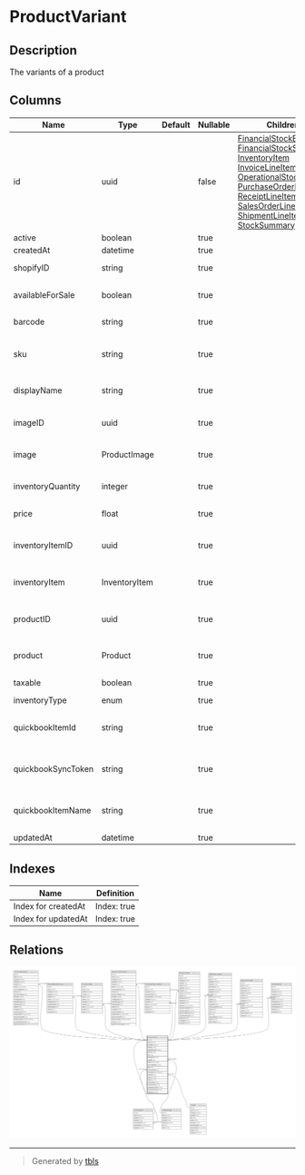 # ProductVariant

## Description

The variants of a product

## Columns

| Name | Type | Default | Nullable | Children | Parents | Comment |
| ---- | ---- | ------- | -------- | -------- | ------- | ------- |
| id | uuid |  | false | [FinancialStockEvent](FinancialStockEvent.md) [FinancialStockSummary](FinancialStockSummary.md) [InventoryItem](InventoryItem.md) [InvoiceLineItem](InvoiceLineItem.md) [OperationalStockEvent](OperationalStockEvent.md) [PurchaseOrderLineItem](PurchaseOrderLineItem.md) [ReceiptLineItem](ReceiptLineItem.md) [SalesOrderLineItem](SalesOrderLineItem.md) [ShipmentLineItem](ShipmentLineItem.md) [StockSummary](StockSummary.md) |  |  |
| active | boolean |  | true |  |  | active |
| createdAt | datetime |  | true |  |  | createdAt |
| shopifyID | string |  | true |  |  | Shopify product ID |
| availableForSale | boolean |  | true |  |  | Is the product available for sale |
| barcode | string |  | true |  |  | The barcode of the product |
| sku | string |  | true |  |  | The sku(Stock Keeping Unit) of the product |
| displayName | string |  | true |  |  | The display name of the product |
| imageID | uuid |  | true |  | [ProductImage](ProductImage.md) | The image of the product variant |
| image | ProductImage |  | true |  | [ProductImage](ProductImage.md) | The image of the product variant |
| inventoryQuantity | integer |  | true |  |  | The inventory quantity of the product |
| price | float |  | true |  |  | The price of the product |
| inventoryItemID | uuid |  | true |  | [InventoryItem](InventoryItem.md) | The inventory item ID of the product deprecated |
| inventoryItem | InventoryItem |  | true |  | [InventoryItem](InventoryItem.md) | The inventory item of the product |
| productID | uuid |  | true |  | [Product](Product.md) | The product ID of the product variant |
| product | Product |  | true |  | [Product](Product.md) | The product of the product variant |
| taxable | boolean |  | true |  |  | Is the product taxable |
| inventoryType | enum |  | true |  |  | inventoryType |
| quickbookItemId | string |  | true |  |  | The quickbook item ID of the product |
| quickbookSyncToken | string |  | true |  |  | The quickbook sync token of the product |
| quickbookItemName | string |  | true |  |  | The quickbook item name of the product |
| updatedAt | datetime |  | true |  |  | updatedAt |

## Indexes

| Name | Definition |
| ---- | ---------- |
| Index for createdAt | Index: true |
| Index for updatedAt | Index: true |

## Relations

![er](ProductVariant.svg)

---

> Generated by [tbls](https://github.com/k1LoW/tbls)
